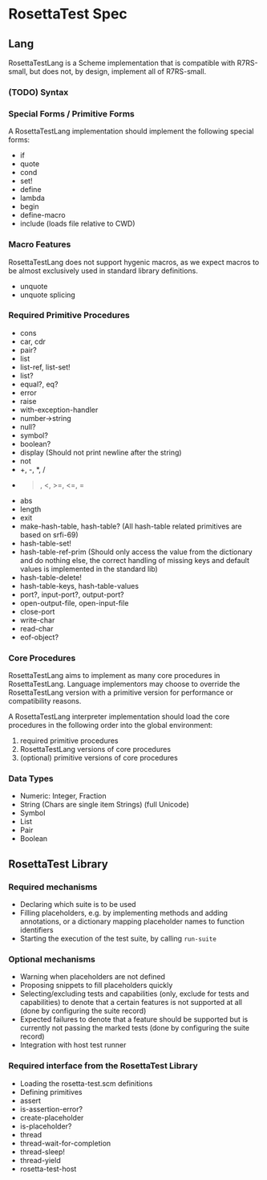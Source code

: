 # RosettaTest Spec

## Lang 

RosettaTestLang is a Scheme implementation that is compatible with R7RS-small, but does not, by design, implement all of R7RS-small.

### (TODO) Syntax


### Special Forms / Primitive Forms
A RosettaTestLang implementation should implement the following special forms:
 - if
 - quote
 - cond
 - set!
 - define
 - lambda
 - begin
 - define-macro
 - include (loads file relative to CWD)

### Macro Features
RosettaTestLang does not support hygenic macros, as we expect macros to be almost exclusively used in standard library definitions.

- unquote
- unquote splicing

### Required Primitive Procedures
- cons
- car, cdr
- pair?
- list
- list-ref, list-set!
- list?
- equal?, eq?
- error
- raise
- with-exception-handler
- number->string
- null?
- symbol?
- boolean?
- display (Should not print newline after the string)
- not
- +, -, *, /
- >, <, >=, <=, =
- abs
- length
- exit 
- make-hash-table, hash-table? (All hash-table related primitives are based on srfi-69)
- hash-table-set!
- hash-table-ref-prim (Should only access the value from the dictionary and do nothing else, the correct handling of missing keys and default values is implemented in the standard lib)
- hash-table-delete!
- hash-table-keys, hash-table-values
- port?, input-port?, output-port?
- open-output-file, open-input-file
- close-port
- write-char
- read-char
- eof-object?

<!-- - apply? -->

<!-- 
Should be ported to RosettaTestLang
- length
- append
- string-append
- string-upcase
- string-downcase
- string-split
- string-index str, substr: return index of first occurrence of substr, False if not found at all
- string-replace
- string-trim
- char-whitespace?
-->

### Core Procedures
RosettaTestLang aims to implement as many core procedures in RosettaTestLang. Language implementors may choose to override the RosettaTestLang version with a primitive version for performance or compatibility reasons.

A RosettaTestLang interpreter implementation should load the core procedures in the following order into the global environment:
 1. required primitive procedures
 2. RosettaTestLang versions of core procedures
 3. (optional) primitive versions of core procedures

### Data Types
- Numeric: Integer, Fraction
- String (Chars are single item Strings) (full Unicode)
- Symbol
- List
- Pair
- Boolean


## RosettaTest Library

### Required mechanisms
- Declaring which suite is to be used
- Filling placeholders, e.g. by implementing methods and adding annotations, or a dictionary mapping placeholder names to function identifiers
- Starting the execution of the test suite, by calling `run-suite`


### Optional mechanisms
- Warning when placeholders are not defined
- Proposing snippets to fill placeholders quickly
- Selecting/excluding tests and capabilities (only, exclude for tests and capabilities) to denote that a certain features is not supported at all (done by configuring the suite record)
- Expected failures to denote that a feature should be supported but is currently not passing the marked tests (done by configuring the suite record)
- Integration with host test runner


### Required interface from the RosettaTest Library
- Loading the rosetta-test.scm definitions
- Defining primitives
 - assert
 - is-assertion-error?
 - create-placeholder
 - is-placeholder?
 - thread
 - thread-wait-for-completion
 - thread-sleep!
 - thread-yield
 - rosetta-test-host